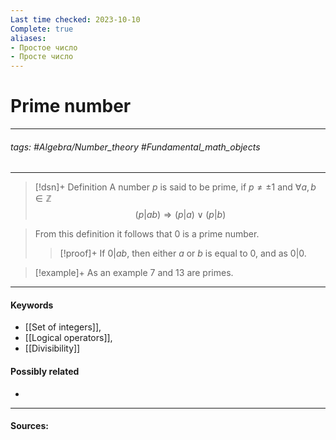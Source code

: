 ```yaml
---
Last time checked: 2023-10-10
Complete: true
aliases:
- Простое число
- Просте число
---
```

# Prime number
***
###### tags: #Algebra/Number_theory #Fundamental_math_objects 
***
>[!dsn]+ Definition
>A number $p$ is said to be prime, if $p\ne\pm1$ and $\forall a,b\in\mathbb{Z}$
>$$(p|ab)\Rightarrow(p|a)\lor(p|b)$$

>From this definition it follows that $0$ is a prime number.
>>[!proof]+
>>If $0|ab$, then either $a$ or $b$ is equal to $0$, and as $0|0$.

>[!example]+ 
>As an example $7$ and $13$ are primes.
***
#### Keywords
- [[Set of integers]],
- [[Logical operators]],
- [[Divisibility]]
#### Possibly related
- 
***
#### Sources: